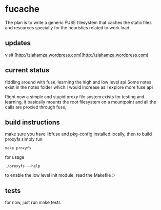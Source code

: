 # fucache
The plan is to write a generic FUSE filesystem that caches the static files and resources specially for the heuristics related to work load.

## updates
visit [http://ziahamza.wordpress.com](http://ziahamza.wordpress.com)

## current status
fiddling around with fuse, learning the high and low level api
Some notes exist in the notes folder which I would increase as I explore
more fuse api

Right now a simple and stupid proxy file system exists for testing and learning,
it basically mounts the root filesystem on a mountpoint and all the calls are
proxied through fuse,

## build instructions
make sure you have libfuse and pkg-config installed locally,
then to build proxyfs simply run

    make proxyfs

for usage

    ./proxyfs --help

to enable the low level init module, read the Makefile :)
## tests
for now, just run
    make tests

